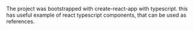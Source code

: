 The project was bootstrapped with create-react-app with typescript.
this has useful example of react typescript components, that can be used as references.
